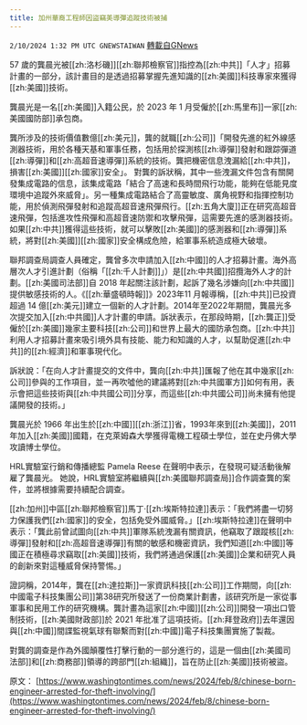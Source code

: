 ```yaml
---
title: 加州華裔工程師因盜竊美導彈追蹤技術被捕
---
```

`2/10/2024 1:32 PM UTC GNEWSTAIWAN` [轉載自GNews](https://gnews.org/articles/2297375)

57 歲的龔晨光被[[zh:洛杉磯]][[zh:聯邦檢察官]]指控為[[zh:中共]]「人才」招募計畫的一部分，該計畫目的是透過招募掌握先進知識的[[zh:美國]]科技專家來獲得[[zh:美國]]技術。

  

龔晨光是一名[[zh:美國]]入籍公民，於 2023 年 1 月受僱於[[zh:馬里布]]一家[[zh:美國國防部]]承包商。

  

龔所涉及的技術價值數億[[zh:美元]]，龔的就職[[zh:公司]]「開發先進的紅外線感測器技術，用於各種天基和軍事任務，包括用於探測核[[zh:導彈]]發射和跟踪彈道[[zh:導彈]]和[[zh:高超音速導彈]]系統的技術。龔把機密信息洩漏給[[zh:中共]]，損害[[zh:美國]][[zh:國家]]安全」。 對龔的訴狀稱，其中一些洩漏文件包含有關開發集成電路的信息，該集成電路「結合了高速和長時間飛行功能，能夠在低能見度環境中追蹤外來威脅」。另一種集成電路結合了高靈敏度、廣角視野和指揮控制功能，用於偵測飛彈發射和追蹤高超音速飛彈飛行。[[zh:五角大廈]]正在研究高超音速飛彈，包括進攻性飛彈和高超音速防禦和攻擊飛彈，這需要先進的感測器技術。 如果[[zh:中共]]獲得這些技術，就可以擊敗[[zh:美國]]的感測器和[[zh:導彈]]系統，將對[[zh:美國]][[zh:國家]]安全構成危險，給軍事系統造成極大破壞。

  

聯邦調查局調查人員確定，龔曾多次申請加入[[zh:中國]]的人才招募計畫。海外高層次人才引進計劃（俗稱「[[zh:千人計劃]]」）是[[zh:中共國]]招攬海外人才的計劃。[[zh:美國司法部]]自 2018 年起關注該計劃，起訴了幾名涉嫌向[[zh:中共國]]提供敏感技術的人。《[[zh:華盛頓時報]]》2023年11 月報導稱，[[zh:中共]]已投資超過 14 億[[zh:美元]]建立一個新的人才計劃。2014年至2022年期間，龔晨光多次提交加入[[zh:中共國]]人才計畫的申請。訴狀表示，在那段時期，[[zh:龔正]]受僱於[[zh:美國]]幾家主要科技[[zh:公司]]和世界上最大的國防承包商。[[zh:中共]]利用人才招募計畫來吸引境外具有技能、能力和知識的人才，以幫助促進[[zh:中共]]的[[zh:經濟]]和軍事現代化。

  

訴狀說：「在向人才計畫提交的文件中，龔向[[zh:中共]]匯報了他在其中幾家[[zh:公司]]參與的工作項目，並一再吹噓他的建議將對[[zh:中共國軍方]]如何有用，表示會把這些技術與[[zh:中共國公司]]分享，而這些[[zh:中共國公司]]尚未擁有他提議開發的技術。」

  

龔晨光於 1966 年出生於[[zh:中國]][[zh:浙江]]省，1993年來到[[zh:美國]]，2011年加入[[zh:美國]]國籍，在克萊姆森大學獲得電機工程碩士學位，並在史丹佛大學攻讀博士學位。

  

HRL實驗室行銷和傳播總監 Pamela Reese 在聲明中表示，在發現可疑活動後解雇了龔晨光。 她說，HRL實驗室將繼續與[[zh:美國聯邦調查局]]合作調查龔的案件，並將根據需要持續配合調查。

  

[[zh:加州]]中區[[zh:聯邦檢察官]]馬丁·[[zh:埃斯特拉達]]表示：「我們將盡一切努力保護我們[[zh:國家]]的安全，包括免受外國威脅。」[[zh:埃斯特拉達]]在聲明中表示：「龔此前曾試圖向[[zh:中共]]軍隊系統洩漏有關資訊，他竊取了跟蹤核[[zh:導彈]]發射和[[zh:高超音速導彈]]有關的敏感和機密資訊，我們知道[[zh:中國]]等國正在積極尋求竊取[[zh:美國]]技術，我們將通過保護[[zh:美國]]企業和研究人員的創新來對這種威脅保持警惕。」

  

證詞稱，2014年，龔在[[zh:達拉斯]]一家資訊科技[[zh:公司]]工作期間，向[[zh:中國電子科技集團公司]]第38研究所發送了一份商業計劃書，該研究所是一家從事軍事和民用工作的研究機構。龔計畫為這家[[zh:中國]][[zh:公司]]開發一項出口管制技術，[[zh:美國財政部]]於 2021 年批准了這項技術。[[zh:拜登政府]]去年還因與[[zh:中國]]間諜監視氣球有聯繫而對[[zh:中國]]電子科技集團實施了製裁。

  

對龔的調查是作為外國顛覆性打擊行動的一部分進行的，這是一個由[[zh:美國司法部]]和[[zh:商務部]]領導的跨部門[[zh:組織]]，旨在防止[[zh:美國]]技術被盜。

原文：
[https://www.washingtontimes.com/news/2024/feb/8/chinese-born-engineer-arrested-for-theft-involving/](https://www.washingtontimes.com/news/2024/feb/8/chinese-born-engineer-arrested-for-theft-involving/)
